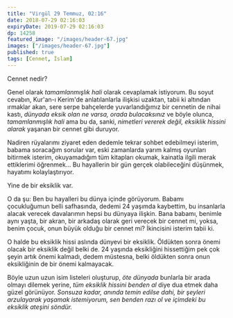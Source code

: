 ```yaml
---
title: "Virgül 29 Temmuz, 02:16"
date: 2018-07-29 02:16:03
expiryDate: 2019-07-29 02:16:03
dp: 14258
featured_image: "/images/header-67.jpg"
images: ["/images/header-67.jpg"]
published: true
tags: [Cennet, İslam]
---
```




Cennet nedir?

Genel olarak *tamamlanmışlık hali* olarak cevaplamak istiyorum. Bu soyut
cevabın, Kur'an-ı Kerim'de anlatılanlarla ilişkisi uzaktan, tabii ki altından
ırmaklar akan, sere serpe bahçelerde yuvarlandığımız bir cennetin de nihai
kastı, *dünyada eksik olan ne varsa, orada bulacaksınız* ve böyle olunca,
*tamamlanmışlık hali* ama bu da, sanki, *nimetleri vererek değil, eksiklik
hissini alarak* yaşanan bir cennet gibi duruyor.

Nadiren rüyalarımı ziyaret eden dedemle tekrar sohbet edebilmeyi isterim, babama
soracağım sorular var, eski zamanlarda yarım kalmış oyunları bitirmek isterim,
okuyamadığım tüm kitapları okumak, kainatla ilgili merak ettiklerimi öğrenmek...
Bu hayallerin bir gün gerçek olabileceğini düşünmek, hayatımı kolaylaştırıyor.

Yine de bir eksiklik var. 

O da şu: Ben bu hayalleri bu dünya içinde görüyorum. Babamı çocukluğumun belli
safhasında, dedemi 24 yaşımda kaybettim, bu insanlarla alacak verecek
davalarımın hepsi bu dünyaya ilişkin. Bana babamı, benimle aynı yaşta, bir
akran, bir arkadaş olarak geri verecek bir cennet mi, yoksa, benim çocuk, onun
büyük olduğu bir cennet mi? İkincisini isterim tabii ki.

O halde bu eksiklik hissi aslında dünyevi bir eksiklik. Öldükten sonra önemi
olacak bir eksiklik değil belki de. 24 yaşında eksikliğini hissettiğim pek çok
şeyin artık önemi kalmadı, dedem müstesna, belki öldükten sonra onun
eksikliğinin de bir önemi kalmayacak. 

Böyle uzun uzun isim listeleri oluşturup, *öte dünyada* bunlarla bir arada
olmayı dilemek yerine, *tüm eksiklik hissini benden al* diye dua etmek daha
güzel görünüyor. *Sonsuza kadar, anında temin edilse dahi, bir şeyleri
arzulayarak yaşamak istemiyorum, sen benden razı ol ve içimdeki bu eksiklik
ateşini söndür.*

